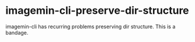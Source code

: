# imagemin-cli-preserve-dir-structure
imagemin-cli has recurring problems preserving dir structure. This is a bandage.

